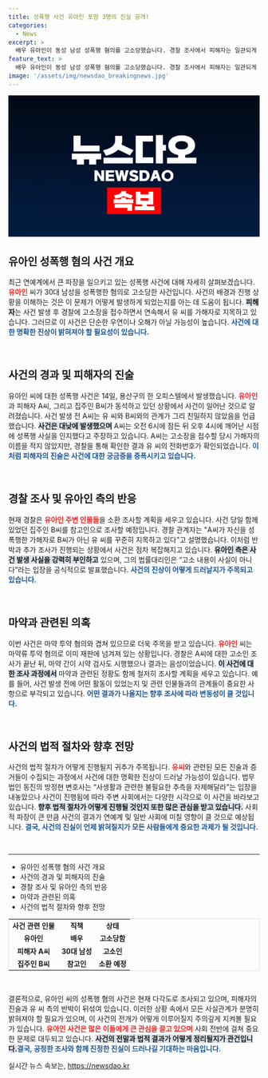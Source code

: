 ```yaml
---
title: 성폭행 사건 유아인 포함 3명의 진실 공개!
categories:
  - News
excerpt: >
  배우 유아인이 동성 남성 성폭행 혐의를 고소당했습니다. 경찰 조사에서 피해자는 일관되게 유 씨를 지목했고, 유 씨 측은 강력히 반발하고 있습니다. 사건의 진실은 과연 무엇일까요? 클릭해 확인해보세요!
feature_text: >
  배우 유아인이 동성 남성 성폭행 혐의를 고소당했습니다. 경찰 조사에서 피해자는 일관되게 유 씨를 지목했고, 유 씨 측은 강력히 반발하고 있습니다. 사건의 진실은 과연 무엇일까요? 클릭해 확인해보세요!
image: '/assets/img/newsdao_breakingnews.jpg'
---
```


<p><img src="/assets/img/newsdao_breakingnews.jpg" alt="koreaapp 속보" /></p>

<h2 data-ke-size="size26">유아인 성폭행 혐의 사건 개요</h2>

<p data-ke-size="size16">최근 연예계에서 큰 파장을 일으키고 있는 성폭행 사건에 대해 자세히 살펴보겠습니다. <b><span style="color: #ee2323;">유아인</span></b> 씨가 30대 남성을 성폭행한 혐의로 고소당한 사건입니다. 사건의 배경과 진행 상황을 이해하는 것은 이 문제가 어떻게 발생하게 되었는지를 아는 데 도움이 됩니다. <b><span style="background-color: #21538527;">피해자</span></b>는 사건 발생 후 경찰에 고소장을 접수하면서 연속해서 유 씨를 가해자로 지목하고 있습니다. 그러므로 이 사건은 단순한 우연이나 오해가 아닐 가능성이 높습니다. <b><span style="color: #1a5490;">사건에 대한 명확한 진상이 밝혀져야 할 필요성이 있습니다.</span></b></p>

<p data-ke-size="size16">&nbsp;</p>

<h2 data-ke-size="size26">사건의 경과 및 피해자의 진술</h2>

<p data-ke-size="size16">유아인 씨에 대한 성폭행 사건은 14일, 용산구의 한 오피스텔에서 발생했습니다. <b><span style="color: #ee2323;">유아인</span></b>과 피해자 A씨, 그리고 집주인 B씨가 동석하고 있던 상황에서 사건이 일어난 것으로 알려졌습니다. 사건 발생 전 A씨는 유 씨와 B씨와의 관계가 그리 친밀하지 않았음을 언급했습니다. <b><span style="background-color: #21538527;">사건은 대낮에 발생했으며</span></b> A씨는 오전 6시에 잠든 뒤 오후 4시에 깨어난 시점에 성폭행 사실을 인지했다고 주장하고 있습니다. A씨는 고소장을 접수할 당시 가해자의 이름을 적지 않았지만, 경찰을 통해 확인한 결과 유 씨의 전화번호가 확인되었습니다. <b><span style="color: #1a5490;">이처럼 피해자의 진술은 사건에 대한 궁금증을 증폭시키고 있습니다.</span></b></p>

<p data-ke-size="size16">&nbsp;</p>

<h2 data-ke-size="size26">경찰 조사 및 유아인 측의 반응</h2>

<p data-ke-size="size16">현재 경찰은 <b><span style="color: #ee2323;">유아인 주변 인물들</span></b>을 소환 조사할 계획을 세우고 있습니다. 사건 당일 함께 있었던 집주인 B씨를 참고인으로 조사할 예정입니다. 경찰 관계자는 "A씨가 자신을 성폭행한 가해자로 B씨가 아닌 유 씨를 꾸준히 지목하고 있다"고 설명했습니다. 이처럼 반박과 추가 조사가 진행되는 상황에서 사건은 점차 복잡해지고 있습니다. <b><span style="background-color: #21538527;">유아인 측은 사건 발생 사실을 강력히 부인하고</span></b> 있으며, 그의 법률대리인은 “고소 내용이 사실이 아니다”라는 입장을 공식적으로 발표했습니다. <b><span style="color: #1a5490;">사건의 진상이 어떻게 드러날지가 주목되고 있습니다.</span></b></p>

<p data-ke-size="size16">&nbsp;</p>

<h2 data-ke-size="size26">마약과 관련된 의혹</h2>

<p data-ke-size="size16">이번 사건은 마약 투약 혐의와 겹쳐 있으므로 더욱 주목을 받고 있습니다. <b><span style="color: #ee2323;">유아인</span></b> 씨는 마약류 투약 혐의로 이미 재판에 넘겨져 있는 상황입니다. 경찰은 A씨에 대한 고소인 조사가 끝난 뒤, 마약 간이 시약 검사도 시행했으나 결과는 음성이었습니다. <b><span style="background-color: #21538527;">이 사건에 대한 조사 과정에서</span></b> 마약과 관련된 정황도 함께 철저히 조사할 계획을 세우고 있습니다. 예를 들어, 사건 발생 전에 어떤 활동이 있었는지 및 관련 인물들과의 관계들이 중요한 사항으로 부각되고 있습니다. <b><span style="color: #1a5490;">어떤 결과가 나올지는 향후 조사에 따라 변동성이 클 것입니다.</span></b></p>

<p data-ke-size="size16">&nbsp;</p>

<h2 data-ke-size="size26">사건의 법적 절차와 향후 전망</h2>

<p data-ke-size="size16">사건의 법적 절차가 어떻게 진행될지 귀추가 주목됩니다. <b><span style="color: #ee2323;">유씨</span></b>와 관련된 모든 진술과 증거들이 수집되는 과정에서 사건에 대한 명확한 진상이 드러날 가능성이 있습니다. 법무법인 동진의 방정현 변호사는 “사생활과 관련한 불필요한 추측을 자제해달라”는 입장을 내놓았으나 사건이 진행됨에 따라 주변 사회에서는 다양한 시각으로 이 사건을 바라보고 있습니다. <b><span style="background-color: #21538527;">향후 법적 절차가 어떻게 진행될 것인지 또한 많은 관심을 받고 있습니다.</span></b> 사회적 파장이 큰 만큼 사건의 결과가 연예계 및 일반 사회에 미칠 영향이 클 것으로 예상됩니다. <b><span style="color: #1a5490;">결국, 사건의 진실이 언제 밝혀질지가 모든 사람들에게 중요한 과제가 될 것입니다.</span></b></p>

<p data-ke-size="size16">&nbsp;</p>

<hr>

<ul>
    <li>유아인 성폭행 혐의 사건 개요</li>
    <li>사건의 경과 및 피해자의 진술</li>
    <li>경찰 조사 및 유아인 측의 반응</li>
    <li>마약과 관련된 의혹</li>
    <li>사건의 법적 절차와 향후 전망</li>
</ul>

<table style="width:100%; border-collapse:collapse; border:1px solid #ddd;">
    <tr>
        <td style="text-align: center; height: 17px;"><b>사건 관련 인물</b></td>
        <td style="text-align: center; height: 17px;"><b>직책</b></td>
        <td style="text-align: center; height: 17px;"><b>상태</b></td>
    </tr>
    <tr>
        <td style="text-align: center; height: 17px;"><b>유아인</b></td>
        <td style="text-align: center; height: 17px;"><b>배우</b></td>
        <td style="text-align: center; height: 17px;"><b>고소당함</b></td>
    </tr>
    <tr>
        <td style="text-align: center; height: 17px;"><b>피해자 A씨</b></td>
        <td style="text-align: center; height: 17px;"><b>30대 남성</b></td>
        <td style="text-align: center; height: 17px;"><b>고소인</b></td>
    </tr>
    <tr>
        <td style="text-align: center; height: 17px;"><b>집주인 B씨</b></td>
        <td style="text-align: center; height: 17px;"><b>참고인</b></td>
        <td style="text-align: center; height: 17px;"><b>소환 예정</b></td>
    </tr>
</table> 

<p data-ke-size="size16">&nbsp;</p>

<p data-ke-size="size16">결론적으로, 유아인 씨의 성폭행 혐의 사건은 현재 다각도로 조사되고 있으며, 피해자의 진술과 유 씨 측의 반박이 뒤섞여 있습니다. 이러한 상황 속에서 모든 사실관계가 분명히 밝혀져야 할 필요가 있으며, 이 사건의 전개가 어떻게 이루어질지 주의깊게 지켜볼 필요가 있습니다. <b><span style="color: #ee2323;">유아인 사건은 많은 이들에게 큰 관심을 끌고 있으며</span></b> 사회 전반에 걸쳐 중요한 문제로 대두되고 있습니다. <b><span style="background-color: #21538527;">사건의 전말과 법적 결과가 어떻게 정리될지가 관건입니다.</span></b><b><span style="color: #1a5490;">결국, 공정한 조사와 함께 진정한 진실이 드러나길 기대하는 마음입니다.</span></b></p>
실시간 뉴스 속보는, <a href="https://newsdao.kr" rel="dofollow">https://newsdao.kr</a>


